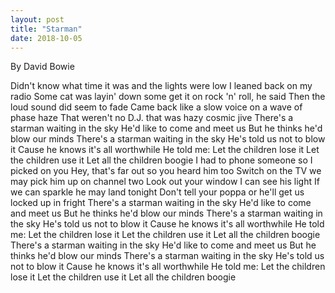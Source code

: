 ```yaml
---
layout: post
title: "Starman"
date: 2018-10-05
---
```


By David Bowie

Didn't know what time it was and the lights were low 
I leaned back on my radio
Some cat was layin' down some get it on rock 'n' roll, he said
Then the loud sound did seem to fade
Came back like a slow voice on a wave of phase haze
That weren't no D.J. that was hazy cosmic jive
There's a starman waiting in the sky
He'd like to come and meet us
But he thinks he'd blow our minds
There's a starman waiting in the sky
He's told us not to blow it
Cause he knows it's all worthwhile
He told me:
Let the children lose it
Let the children use it
Let all the children boogie
I had to phone someone so I picked on you
Hey, that's far out so you heard him too
Switch on the TV we may pick him up on channel two
Look out your window I can see his light 
If we can sparkle he may land tonight 
Don't tell your poppa or he'll get us locked up in fright
There's a starman waiting in the sky
He'd like to come and meet us
But he thinks he'd blow our minds
There's a starman waiting in the sky
He's told us not to blow it
Cause he knows it's all worthwhile
He told me:
Let the children lose it
Let the children use it
Let all the children boogie
There's a starman waiting in the sky
He'd like to come and meet us
But he thinks he'd blow our minds
There's a starman waiting in the sky
He's told us not to blow it
Cause he knows it's all worthwhile
He told me:
Let the children lose it
Let the children use it
Let all the children boogie

